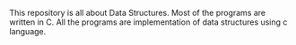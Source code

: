 This repository is all about Data Structures.
Most of the programs are written in C.
All the programs are implementation of data structures using c language.
